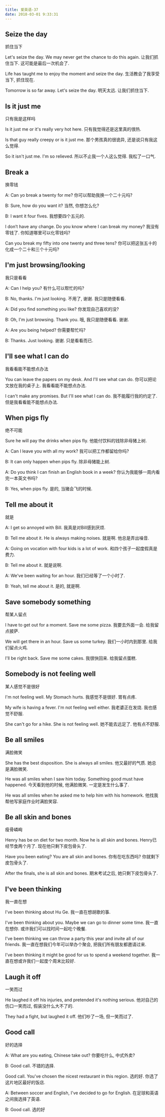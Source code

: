 ```yaml
---
title: 爱英语-37
date: 2018-03-01 9:33:31
---
```


## Seize the day
抓住当下

Let's seize the day. We may never get the chance to do this again.
让我们抓住当下. 这可能是最后一次机会了.

Life has taught me to enjoy the moment and seize the day.
生活教会了我享受当下, 抓住现在.

Tomorrow is so far away. Let's seize the day.
明天太远. 让我们抓住当下.

## Is it just me
只有我是这样吗

Is it just me or it's really very hot here.
只有我觉得还是这里真的很热.

Is that guy really creepy or is it just me.
那个男孩真的很诡异, 还是说只有我这么觉得.

So it isn't just me. I'm so relieved.
所以不止我一个人这么觉得. 我松了一口气.

## Break a
换零钱

A: Can yo break a twenty for me?
你可以帮助我换一个二十元吗?

B: Sure, how do you want it?
当然, 你想怎么化?

B: I want it four fives.
我想要四个五元的.

I don’t have any change. Do you know where I can break my money?
我没有零钱了. 你知道哪里可以化零钱吗?

Can you break my fifty into one twenty and three tens?
你可以把这张五十的化成一个二十和三个十元吗?

## I'm just browsing/looking
我只是看看

A: Can I help you?
有什么可以帮忙的吗?

B: No, thanks. I'm just looking.
不用了, 谢谢. 我只是随便看看.

A: Did you find something you like?
你发现自己喜欢的没?

B: Oh, I'm just browsing. Thank you.
哦, 我只是随便看看. 谢谢.

A: Are you being helped?
你需要帮忙吗?

B: Thanks. Just looking.
谢谢. 只是看看而已.

## I'll see what I can do
我看看能不能想点办法

You can leave the papers on my desk. And I'll see what can do.
你可以把论文放在我的桌子上. 我看看能不能想点办法.

I can't make any promises. But I'll see what I can do.
我不能履行我的约定了. 但是我看看能不能想点办法.

## When pigs fly
绝不可能

Sure he will pay the drinks when pips fly.
他能付饮料的钱除非母猪上树.

A: Can I leave you with all my work?
我可以把工作都留给你吗?

B: It can only happen when pips fly.
除非母猪能上树.

A: Do you think I can finish an English book in a week?
你认为我能够一周内看完一本英文书吗?

B: Yes, when pips fly.
是的, 当猪会飞的时候.

## Tell me about it
就是

A: I get so annoyed with Bill.
我真是对Bill感到厌烦.

B: Tell me about it. He is always making noises.
就是啊. 他总是弄出噪音.

A: Going on vocation with four kids is a lot of work.
和四个孩子一起度假真是费力.

B: Tell me about it.
就是说啊.

A: We've been waiting for an hour.
我们已经等了一个小时了.

B: Yeah, tell me about it.
是的, 就是啊.

## Save somebody something
帮某人留点

I have to get out for a moment. Save me some pizza.
我要去外面一会. 给我留点披萨.

We will get there in an hour. Save us some turkey.
我们一小时内到那里. 给我们留点火鸡.

I'll be right back. Save me some cakes.
我很快回来. 给我留点蛋糕.

## Somebody is not feeling well
某人感觉不是很好

I'm not feeling well. My Stomach hurts.
我感觉不是很好. 胃有点疼.

My wife is having a fever. I'm not feeling well either.
我老婆正在发烧. 我也感觉不舒服.

She can't go for a hike. She is not feeling well.
她不能去远足了. 他有点不舒服.

## Be all smiles
满脸微笑

She has the best disposition. She is always all smiles.
他又最好的气质. 她总是满脸微笑.

He was all smiles when I saw him today. Something good must have happened.
今天看到他的时候, 他满脸微笑. 一定是发生什么事了.

He was all smiles when he asked me to help him with his homework.
他找我帮他写家庭作业时满脸笑容.

## Be all skin and bones
瘦骨嶙峋

Henry has be on diet for two month. Now he is all skin and bones.
Henry已经节食两个月了. 现在他只剩下皮包骨头了.

Have you been eating? You are all skin and bones.
你有在吃东西吗? 你就剩下皮包骨头了.

After the finals, she is all skin and bones.
期末考试之后, 她只剩下皮包骨头了.

## I've been thinking
我一直在想

I've been thinking about Hu Ge.
我一直在想胡歌的事.

I've been thinking about you. Maybe we can go to dinner some time.
我一直在想你. 或许我们可以找时间一起吃个晚餐.

I've been thinking we can throw a party this year and invite all of our friends.
我一直在想我们今年可以举办个聚会, 把我们所有朋友都邀请过来.

I've been thinking it might be good for us to spend a weekend together.
我一直在想或许我们一起度个周末比较好.

## Laugh it off
一笑而过

He laughed it off his injuries, and pretended it's nothing serious.
他对自己的伤口一笑而过, 假装没什么大不了的.

They had a fight, but laughed it off.
他们吵了一场, 但一笑而过了.

## Good call
好的选择

A: What are you eating, Chinese take out?
你要吃什么, 中式外卖?

B: Good call.
不错的选择.

Good call. You've chosen the nicest restaurant in this region.
选的好. 你选了这片地区最好的饭店.

A: Between soccer and English, I've decided to go for English.
在足球和英语之间我选择了英语.

B: Good call.
选的好

